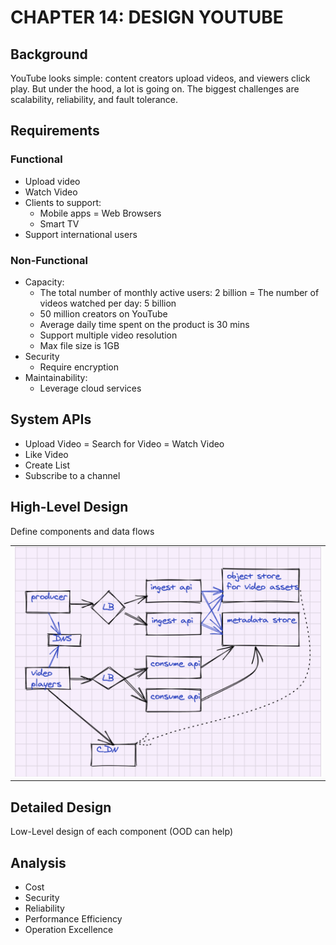 # CHAPTER 14: DESIGN YOUTUBE

## Background
YouTube looks simple: content creators upload videos, and viewers click play. But under the hood, a lot is going on. The biggest challenges are scalability, reliability, and fault tolerance.  

## Requirements

### Functional 
- Upload video
- Watch Video
- Clients to support:
    - Mobile apps
    = Web Browsers
    - Smart TV
- Support international users


### Non-Functional
- Capacity:
    - The total number of monthly active users: 2 billion
    = The number of videos watched per day: 5 billion
    - 50 million creators on YouTube
    - Average daily time spent on the product is 30 mins
    - Support multiple video resolution
    - Max file size is 1GB
- Security
    - Require encryption
- Maintainability:
    - Leverage cloud services


## System APIs
- Upload Video
= Search for Video
= Watch Video
- Like Video
- Create List
- Subscribe to a channel


## High-Level Design
Define components and data flows 

<table width="256px">
  <tr>
    <td><img src="../images/ch14-youtube.png" /></td>
  </tr>
</table>

## Detailed Design 
Low-Level design of each component (OOD can help)

## Analysis
- Cost
- Security
- Reliability
- Performance Efficiency
- Operation Excellence




